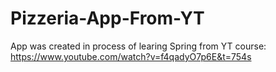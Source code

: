 # Pizzeria-App-From-YT

App was created in process of learing Spring from YT course: https://www.youtube.com/watch?v=f4qadyO7p6E&t=754s
